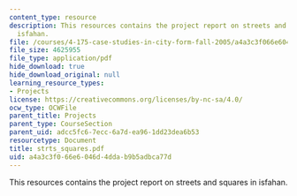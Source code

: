 ```yaml
---
content_type: resource
description: This resources contains the project report on streets and squares in
  isfahan.
file: /courses/4-175-case-studies-in-city-form-fall-2005/a4a3c3f066e6046d4ddab9b5adbca77d_strts_squares.pdf
file_size: 4625955
file_type: application/pdf
hide_download: true
hide_download_original: null
learning_resource_types:
- Projects
license: https://creativecommons.org/licenses/by-nc-sa/4.0/
ocw_type: OCWFile
parent_title: Projects
parent_type: CourseSection
parent_uid: adcc5fc6-7ecc-6a7d-ea96-1dd23dea6b53
resourcetype: Document
title: strts_squares.pdf
uid: a4a3c3f0-66e6-046d-4dda-b9b5adbca77d
---
```

This resources contains the project report on streets and squares in isfahan.